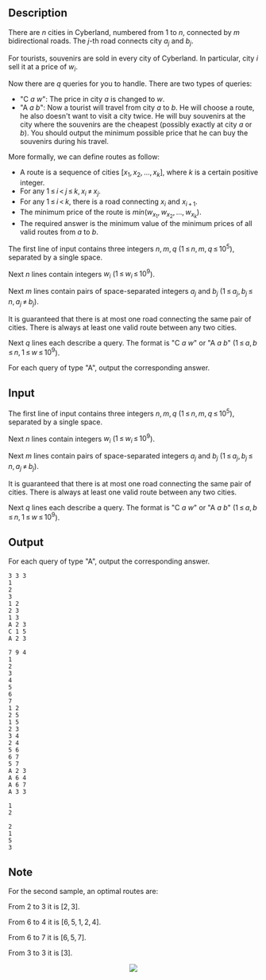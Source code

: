 ## Description

<div><p>There are <span class="tex-span"><i>n</i></span> cities in Cyberland, numbered from <span class="tex-span">1</span> to <span class="tex-span"><i>n</i></span>, connected by <span class="tex-span"><i>m</i></span> bidirectional roads. The <span class="tex-span"><i>j</i></span>-th road connects city <span class="tex-span"><i>a</i><sub class="lower-index"><i>j</i></sub></span> and <span class="tex-span"><i>b</i><sub class="lower-index"><i>j</i></sub></span>.</p><p>For tourists, souvenirs are sold in every city of Cyberland. In particular, city <span class="tex-span"><i>i</i></span> sell it at a price of <span class="tex-span"><i>w</i><sub class="lower-index"><i>i</i></sub></span>.</p><p>Now there are <span class="tex-span"><i>q</i></span> queries for you to handle. There are two types of queries:</p><ul><li> "<span class="tex-font-style-tt">C <span class="tex-span"><i>a</i></span> <span class="tex-span"><i>w</i></span></span>": The price in city <span class="tex-span"><i>a</i></span> is changed to <span class="tex-span"><i>w</i></span>.</li><li> "<span class="tex-font-style-tt">A <span class="tex-span"><i>a</i></span> <span class="tex-span"><i>b</i></span></span>": Now a tourist will travel from city <span class="tex-span"><i>a</i></span> to <span class="tex-span"><i>b</i></span>. He will choose a route, he also doesn't want to visit a city twice. He will buy souvenirs at the city where the souvenirs are the cheapest (possibly exactly at city <span class="tex-span"><i>a</i></span> or <span class="tex-span"><i>b</i></span>). You should output the minimum possible price that he can buy the souvenirs during his travel.</li></ul><p>More formally, we can define routes as follow:</p><ul><li> A route is a sequence of cities <span class="tex-span">[<i>x</i><sub class="lower-index">1</sub>, <i>x</i><sub class="lower-index">2</sub>, ..., <i>x</i><sub class="lower-index"><i>k</i></sub>]</span>, where <span class="tex-span"><i>k</i></span> is a certain positive integer.</li><li> For any <span class="tex-span">1 ≤ <i>i</i> &lt; <i>j</i> ≤ <i>k</i>, <i>x</i><sub class="lower-index"><i>i</i></sub> ≠ <i>x</i><sub class="lower-index"><i>j</i></sub></span>.</li><li> For any <span class="tex-span">1 ≤ <i>i</i> &lt; <i>k</i></span>, there is a road connecting <span class="tex-span"><i>x</i><sub class="lower-index"><i>i</i></sub></span> and <span class="tex-span"><i>x</i><sub class="lower-index"><i>i</i> + 1</sub></span>.</li><li> The minimum price of the route is <span class="tex-span"><i>min</i>(<i>w</i><sub class="lower-index"><i>x</i><sub class="lower-index">1</sub></sub>, <i>w</i><sub class="lower-index"><i>x</i><sub class="lower-index">2</sub></sub>, ..., <i>w</i><sub class="lower-index"><i>x</i><sub class="lower-index"><i>k</i></sub></sub>)</span>.</li><li> The required answer is the minimum value of the minimum prices of all valid routes from <span class="tex-span"><i>a</i></span> to <span class="tex-span"><i>b</i></span>.</li></ul></div><div class="input-specification"><p>The first line of input contains three integers <span class="tex-span"><i>n</i>, <i>m</i>, <i>q</i></span> (<span class="tex-span">1 ≤ <i>n</i>, <i>m</i>, <i>q</i> ≤ 10<sup class="upper-index">5</sup></span>), separated by a single space.</p><p>Next <span class="tex-span"><i>n</i></span> lines contain integers <span class="tex-span"><i>w</i><sub class="lower-index"><i>i</i></sub></span> (<span class="tex-span">1 ≤ <i>w</i><sub class="lower-index"><i>i</i></sub> ≤ 10<sup class="upper-index">9</sup></span>).</p><p>Next <span class="tex-span"><i>m</i></span> lines contain pairs of space-separated integers <span class="tex-span"><i>a</i><sub class="lower-index"><i>j</i></sub></span> and <span class="tex-span"><i>b</i><sub class="lower-index"><i>j</i></sub></span> (<span class="tex-span">1 ≤ <i>a</i><sub class="lower-index"><i>j</i></sub>, <i>b</i><sub class="lower-index"><i>j</i></sub> ≤ <i>n</i>, <i>a</i><sub class="lower-index"><i>j</i></sub> ≠ <i>b</i><sub class="lower-index"><i>j</i></sub></span>).</p><p>It is guaranteed that there is at most one road connecting the same pair of cities. There is always at least one valid route between any two cities.</p><p>Next <span class="tex-span"><i>q</i></span> lines each describe a query. The format is "<span class="tex-font-style-tt">C <span class="tex-span"><i>a</i></span> <span class="tex-span"><i>w</i></span></span>" or "<span class="tex-font-style-tt">A <span class="tex-span"><i>a</i></span> <span class="tex-span"><i>b</i></span></span>" (<span class="tex-span">1 ≤ <i>a</i>, <i>b</i> ≤ <i>n</i>, 1 ≤ <i>w</i> ≤ 10<sup class="upper-index">9</sup></span>).</p></div><div class="output-specification"><p>For each query of type "<span class="tex-font-style-tt">A</span>", output the corresponding answer.</p></div>

## Input

<p>The first line of input contains three integers <span class="tex-span"><i>n</i>, <i>m</i>, <i>q</i></span> (<span class="tex-span">1 ≤ <i>n</i>, <i>m</i>, <i>q</i> ≤ 10<sup class="upper-index">5</sup></span>), separated by a single space.</p><p>Next <span class="tex-span"><i>n</i></span> lines contain integers <span class="tex-span"><i>w</i><sub class="lower-index"><i>i</i></sub></span> (<span class="tex-span">1 ≤ <i>w</i><sub class="lower-index"><i>i</i></sub> ≤ 10<sup class="upper-index">9</sup></span>).</p><p>Next <span class="tex-span"><i>m</i></span> lines contain pairs of space-separated integers <span class="tex-span"><i>a</i><sub class="lower-index"><i>j</i></sub></span> and <span class="tex-span"><i>b</i><sub class="lower-index"><i>j</i></sub></span> (<span class="tex-span">1 ≤ <i>a</i><sub class="lower-index"><i>j</i></sub>, <i>b</i><sub class="lower-index"><i>j</i></sub> ≤ <i>n</i>, <i>a</i><sub class="lower-index"><i>j</i></sub> ≠ <i>b</i><sub class="lower-index"><i>j</i></sub></span>).</p><p>It is guaranteed that there is at most one road connecting the same pair of cities. There is always at least one valid route between any two cities.</p><p>Next <span class="tex-span"><i>q</i></span> lines each describe a query. The format is "<span class="tex-font-style-tt">C <span class="tex-span"><i>a</i></span> <span class="tex-span"><i>w</i></span></span>" or "<span class="tex-font-style-tt">A <span class="tex-span"><i>a</i></span> <span class="tex-span"><i>b</i></span></span>" (<span class="tex-span">1 ≤ <i>a</i>, <i>b</i> ≤ <i>n</i>, 1 ≤ <i>w</i> ≤ 10<sup class="upper-index">9</sup></span>).</p>

## Output

<p>For each query of type "<span class="tex-font-style-tt">A</span>", output the corresponding answer.</p>





```input1
3 3 3
1
2
3
1 2
2 3
1 3
A 2 3
C 1 5
A 2 3

```




```input2
7 9 4
1
2
3
4
5
6
7
1 2
2 5
1 5
2 3
3 4
2 4
5 6
6 7
5 7
A 2 3
A 6 4
A 6 7
A 3 3

```




```output1
1
2

```




```output2
2
1
5
3

```



## Note

<p>For the second sample, an optimal routes are:</p><p>From <span class="tex-span">2</span> to <span class="tex-span">3</span> it is <span class="tex-span">[2, 3]</span>.</p><p>From <span class="tex-span">6</span> to <span class="tex-span">4</span> it is <span class="tex-span">[6, 5, 1, 2, 4]</span>.</p><p>From <span class="tex-span">6</span> to <span class="tex-span">7</span> it is <span class="tex-span">[6, 5, 7]</span>.</p><p>From <span class="tex-span">3</span> to <span class="tex-span">3</span> it is <span class="tex-span">[3]</span>.</p><center> <img class="tex-graphics" src="file://mFd5pG4B.png" style="max-width: 100.0%;max-height: 100.0%;"> </center>
